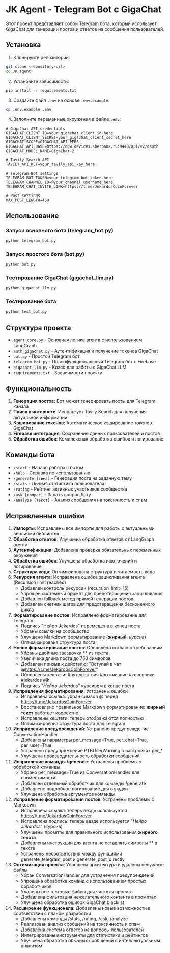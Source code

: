 # JK Agent - Telegram Bot с GigaChat

Этот проект представляет собой Telegram бота, который использует GigaChat для генерации постов и ответов на сообщения пользователей.

## Установка

1. Клонируйте репозиторий:
```bash
git clone <repository-url>
cd JK_agent
```

2. Установите зависимости:
```bash
pip install -r requirements.txt
```

3. Создайте файл `.env` на основе `.env.example`:
```bash
cp .env.example .env
```

4. Заполните переменные окружения в файле `.env`:

```env
# GigaChat API credentials
GIGACHAT_CLIENT_ID=your_gigachat_client_id_here
GIGACHAT_CLIENT_SECRET=your_gigachat_client_secret_here
GIGACHAT_SCOPE=GIGACHAT_API_PERS
GIGACHAT_API_BASE=https://ngw.devices.sberbank.ru:9443/api/v2/oauth
GIGACHAT_MODEL_NAME=GigaChat-2

# Tavily Search API
TAVILY_API_KEY=your_tavily_api_key_here

# Telegram Bot settings
TELEGRAM_BOT_TOKEN=your_telegram_bot_token_here
TELEGRAM_CHANNEL_ID=@your_channel_username_here
TELEGRAM_CHAT_INVITE_LINK=https://t.me/JekardosCoinForever

# Post settings
MAX_POST_LENGTH=450
```

## Использование

### Запуск основного бота (telegram_bot.py)
```bash
python telegram_bot.py
```

### Запуск простого бота (bot.py)
```bash
python bot.py
```

### Тестирование GigaChat (gigachat_llm.py)
```bash
python gigachat_llm.py
```

### Тестирование бота
```bash
python test_bot.py
```

## Структура проекта

- `agent_core.py` - Основная логика агента с использованием LangGraph
- `auth_gigachat.py` - Аутентификация и получение токенов GigaChat
- `bot.py` - Простой Telegram бот
- `telegram_bot.py` - Полнофункциональный Telegram бот с Firebase
- `gigachat_llm.py` - Класс для работы с GigaChat LLM
- `requirements.txt` - Зависимости проекта

## Функциональность

1. **Генерация постов**: Бот может генерировать посты для Telegram канала
2. **Поиск в интернете**: Использует Tavily Search для получения актуальной информации
3. **Кэширование токенов**: Автоматическое кэширование токенов GigaChat
4. **Firebase интеграция**: Сохранение данных пользователей и постов
5. **Обработка ошибок**: Комплексная обработка ошибок и логирование

## Команды бота

- `/start` - Начало работы с ботом
- `/help` - Справка по использованию
- `/generate [тема]` - Генерация поста на заданную тему
- `/stats` - Личная статистика пользователя
- `/rating` - Рейтинг активных участников сообщества
- `/ask [вопрос]` - Задать вопрос боту
- `/analyze [текст]` - Анализ сообщения на токсичность и спам

## Исправленные ошибки

1. **Импорты**: Исправлены все импорты для работы с актуальными версиями библиотек
2. **Обработка ответов**: Улучшена обработка ответов от LangGraph агента
3. **Аутентификация**: Добавлена проверка обязательных переменных окружения
4. **Обработка ошибок**: Улучшена обработка исключений и логирование
5. **Структура кода**: Оптимизирована структура и читаемость кода
6. **Рекурсия агента**: Исправлена ошибка зацикливания агента (Recursion limit reached)
   - Добавлен контроль рекурсии (recursion_limit=15)
   - Упрощен системный промпт для предотвращения зацикливания
   - Добавлен fallback метод прямой генерации постов
   - Добавлен счетчик шагов для предотвращения бесконечного цикла
7. **Форматирование постов**: Исправлено форматирование для Telegram
   - Подпись "Нейро Jekardos" перемещена в конец поста
   - Убраны ссылки на сообщество
   - Улучшено Markdown форматирование (**жирный**, *курсив*)
   - Оптимизирована структура поста
8. **Новое форматирование постов**: Обновлено согласно требованиям
   - Убраны двойные звездочки ** из текста
   - Увеличена длина поста до 750 символов
   - Добавлен призыв к действию: "Вступай в чат @https://t.me/JekardosCoinForever"
   - Обновлены хештеги: #путешествия #выживание #кочевники #jekardos #jk
   - Подпись "*Нейро Jekardos*" курсивом в конце поста
9. **Исправления форматирования**: Устранены ошибки
   - Исправлена ссылка: убран символ @ перед https://t.me/JekardosCoinForever
   - Восстановлено правильное Markdown форматирование: **жирный текст** работает корректно
   - Исправлены хештеги: теперь отображаются полностью
   - Оптимизирована структура поста для Telegram
10. **Исправление предупреждений**: Устранено предупреждение ConversationHandler
    - Добавлены параметры per_message=True, per_chat=True, per_user=True
    - Устранено предупреждение PTBUserWarning о настройках per_*
    - Улучшена производительность обработки сообщений
11. **Исправление команды /generate**: Устранены проблемы с обработкой команды
    - Убрано per_message=True из ConversationHandler для совместимости
    - Добавлен отдельный обработчик для команды /generate
    - Добавлено подробное логирование для отладки
    - Улучшена обработка аргументов команды
12. **Исправление форматирования постов**: Устранены проблемы с Markdown
    - Исправлена ссылка: теперь везде используется https://t.me/JekardosCoinForever
    - Исправлена подпись: теперь везде используется "*Нейро Jekardos*" (курсив)
    - Улучшены промпты для правильного использования **жирного текста**
    - Добавлены инструкции для агента не оставлять символы ** в тексте
    - Устранены несоответствия между функциями generate_telegram_post и generate_post_directly
13. **Оптимизация проекта**: Упрощена архитектура и удалены ненужные файлы
    - Убран ConversationHandler для устранения предупреждений
    - Упрощена обработка команд с использованием простых обработчиков
    - Удалены все тестовые файлы для чистоты проекта
    - Добавлена фильтрация нежелательного контента в промптах
    - Улучшена обработка ошибок GigaChat blacklist
14. **Расширение функционала**: Добавлены новые возможности в соответствии с планом разработки
    - Добавлены команды /stats, /rating, /ask, /analyze
    - Реализован анализ сообщений на токсичность и спам
    - Добавлена система ответов на вопросы пользователей
    - Интегрированы инструменты для статистики и рейтингов
    - Улучшена обработка обычных сообщений с интеллектуальным анализом 